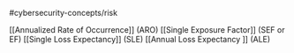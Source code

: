 #cybersecurity-concepts/risk

[[Annualized Rate of Occurrence]] (ARO)
[[Single Exposure Factor]] (SEF or EF)
[[Single Loss Expectancy]] (SLE)
[[Annual Loss Expectancy ]] (ALE)